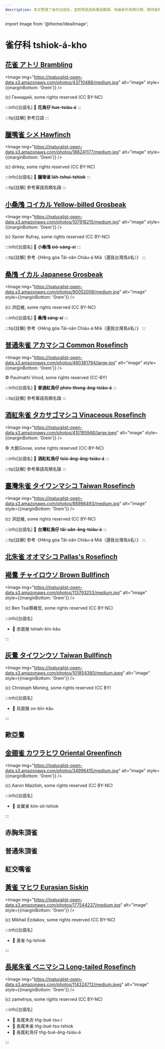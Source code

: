 ```yaml
---
description: 本文整理了雀的台語名，並對照英語與華語翻譯，與最新的鳥類分類，期待能夠供未來的台語鳥類圖鑑當作參考
---
```


import Image from '@theme/IdealImage';

# 雀仔科 tshiok-á-kho

## [花雀 アトリ Brambling](https://ebird.org/species/brambl)

<Image img="https://inaturalist-open-data.s3.amazonaws.com/photos/43710488/medium.jpg" alt="image" style={{marginBottom: '0rem'}} />

<p className="image-caption">
(c) Геннадий, some rights reserved (CC BY-NC)
</p>

:::info[台語名]
🎯 **花鳥仔 hue-tsiáu-á**
:::

:::tip[註解]
參考日語
:::

## [臘嘴雀 シメ Hawfinch](https://ebird.org/species/hawfin)

<Image img="https://inaturalist-open-data.s3.amazonaws.com/photos/186241177/medium.jpg" alt="image" style={{marginBottom: '0rem'}} />

<p className="image-caption">
(c) dirkey, some rights reserved (CC BY-NC)
</p>

:::info[台語名]
🎯 **臘喙雀 la̍h-tshuì-tshiok**
:::

:::tip[註解]
參考華語鳥類名錄
:::

## [小桑鳲 コイカル Yellow-billed Grosbeak](https://ebird.org/species/yebgro1)

<Image img="https://inaturalist-open-data.s3.amazonaws.com/photos/107918215/medium.jpg" alt="image" style={{marginBottom: '0rem'}} />

<p className="image-caption">
(c) Xavier Rufray, some rights reserved (CC BY-NC)
</p>

:::info[台語名]
🎯 **小桑鳲 sió-sáng-si**
:::

:::tip[註解]
參考《Hêng góa Tâi-oân Chiáu-á Miâ（還我台灣鳥á名）》
:::

## [桑鳲 イカル Japanese Grosbeak](https://ebird.org/species/japgro1)

<Image img="https://inaturalist-open-data.s3.amazonaws.com/photos/90052009/medium.jpg" alt="image" style={{marginBottom: '0rem'}} />

<p className="image-caption">
(c) 洪廷維, some rights reserved (CC BY-NC)
</p>

:::info[台語名]
🎯 **桑鳲 sáng-si**
:::

:::tip[註解]
參考《Hêng góa Tâi-oân Chiáu-á Miâ（還我台灣鳥á名）》
:::

## [普通朱雀 アカマシコ Common Rosefinch](https://ebird.org/species/comros)

<Image img="https://inaturalist-open-data.s3.amazonaws.com/photos/460381794/large.jpg" alt="image" style={{marginBottom: '0rem'}} />

<p className="image-caption">
© Paulmathi Vinod, some rights reserved (CC-BY)
</p>

:::info[台語名]
🎯 **普通紅鳥仔 phóo-thong-âng-tsiáu-á**
:::

:::tip[註解]
參考華語鳥類名錄
:::

## [酒紅朱雀 タカサゴマシコ Vinaceous Rosefinch](https://ebird.org/species/vinros2)

<Image img="https://inaturalist-open-data.s3.amazonaws.com/photos/410195946/large.jpeg" alt="image" style={{marginBottom: '0rem'}} />

<p className="image-caption">
© 大鹅Goose, some rights reserved (CC-BY-NC)
</p>

:::info[台語名]
🎯 **酒紅紅鳥仔 tsiú-âng-âng-tsiáu-á**
:::

:::tip[註解]
參考華語鳥類名錄
:::

## [臺灣朱雀 タイワンマシコ Taiwan Rosefinch](https://ebird.org/species/vinros3)

<Image img="https://inaturalist-open-data.s3.amazonaws.com/photos/88986493/medium.jpg" alt="image" style={{marginBottom: '0rem'}} />

<p className="image-caption">
(c) 洪廷維, some rights reserved (CC BY-NC)
</p>

:::info[台語名]
🎯 **台灣紅鳥仔 tâi-uân-âng-tsiáu-á**
:::

:::tip[註解]
參考《Hêng góa Tâi-oân Chiáu-á Miâ（還我台灣鳥á名）》
:::

## [北朱雀 オオマシコ Pallas's Rosefinch](https://ebird.org/species/palros2)

## [褐鷽 チャイロウソ Brown Bullfinch](https://ebird.org/species/brobul1)

<Image img="https://inaturalist-open-data.s3.amazonaws.com/photos/113793253/medium.jpg" alt="image" style={{marginBottom: '0rem'}} />

<p className="image-caption">
(c) Ben Tsai蔡維哲, some rights reserved (CC BY-NC)
</p>

:::info[台語名]

- 🎯 赤面猴 tshiah-bīn-kâu

:::

## [灰鷽 タイワンウソ Taiwan Bullfinch](https://ebird.org/species/gyhbul5)

<Image img="https://inaturalist-open-data.s3.amazonaws.com/photos/101854380/medium.jpeg" alt="image" style={{marginBottom: '0rem'}} />

<p className="image-caption">
(c) Christoph Moning, some rights reserved (CC BY)
</p>

:::info[台語名]

- 🎯 烏面猴 oo-bīn-kâu

:::

## 歐亞鷽

## [金翅雀 カワラヒワ Oriental Greenfinch](https://ebird.org/species/origre)

<Image img="https://inaturalist-open-data.s3.amazonaws.com/photos/34996415/medium.jpg" alt="image" style={{marginBottom: '0rem'}} />

<p className="image-caption">
(c) Aaron Maizlish, some rights reserved (CC BY-NC)
</p>

:::info[台語名]

- 🎯 金翼雀 kim-si̍t-tshiok

:::

## 赤胸朱頂雀

## 普通朱頂雀

## 紅交嘴雀

## [黃雀 マヒワ Eurasian Siskin](https://ebird.org/species/eursis)

<Image img="https://inaturalist-open-data.s3.amazonaws.com/photos/177544237/medium.jpg" alt="image" style={{marginBottom: '0rem'}} />

<p className="image-caption">
(c) Mikhail Ezdakov, some rights reserved (CC BY-NC)
</p>

:::info[台語名]

- 🎯 黃雀 n̂g-tshiok

:::

## [長尾朱雀 ベニマシコ Long-tailed Rosefinch](https://ebird.org/species/lotros1)

<Image img="https://inaturalist-open-data.s3.amazonaws.com/photos/114324712/medium.jpeg" alt="image" style={{marginBottom: '0rem'}} />

<p className="image-caption">
(c) zametnya, some rights reserved (CC BY-NC)
</p>

:::info[台語名]

- 🎯 長尾朱衣 tn̂g-bué-tsu-i
- 🎯 長尾朱雀 tn̂g-bué-tsu-tshiok
- 🎯 長尾紅鳥仔 tn̂g-bué-âng-tsiáu-á

:::
